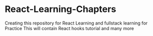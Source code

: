 # React-Learning-Chapters
Creating this repository for React Learning and fullstack learning for Practice
This will contain React hooks tutorial and many more
